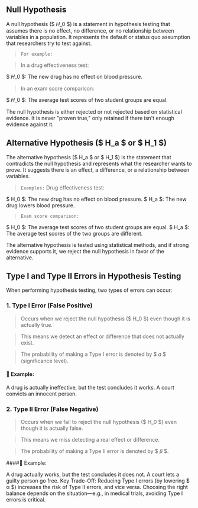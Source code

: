 ## Null Hypothesis

A null hypothesis ($ 𝐻_0 $) is a statement in hypothesis testing that assumes there is no effect, no difference, or no relationship between variables in a population. It represents the default or status quo assumption that researchers try to test against.

> `For example:`

> In a drug effectiveness test:

$ 𝐻_0 $: The new drug has no effect on blood pressure.

> In an exam score comparison:

$ 𝐻_0 $: The average test scores of two student groups are equal.

The null hypothesis is either rejected or not rejected based on statistical evidence. It is never "proven true," only retained if there isn't enough evidence against it.

## Alternative Hypothesis ($ H_a $ or $ H_1 $)

The alternative hypothesis ($ H_a $ or $ H_1 $)  is the statement that contradicts the null hypothesis and  represents what the researcher wants to prove. It suggests there is an effect, a difference, or a relationship between variables.

> `Examples:`
Drug effectiveness test:

$ H_0 $: The new drug has no effect on blood pressure.
$ H_a $: The new drug lowers blood pressure.

> `Exam score comparison:`

$ H_0 $: The average test scores of two student groups are equal.
$ H_a $: The average test scores of the two groups are different.

The alternative hypothesis is tested using statistical methods, and if strong evidence supports it, we reject the null hypothesis in favor of the alternative.


## Type I and Type II Errors in Hypothesis Testing
When performing hypothesis testing, two types of errors can occur:

### 1. Type I Error (False Positive)

> Occurs when we reject the null hypothesis ($ H_0 $) even though it is actually true.

> This means we detect an effect or difference that does not actually exist.

> The probability of making a Type I error is denoted by $ 𝛼 $ (significance level).

#### 🔹 Example:

A drug is actually ineffective, but the test concludes it works.
A court convicts an innocent person.


### 2. Type II Error (False Negative)

> Occurs when we fail to reject the null hypothesis ($ H_0 $) even though it is actually false.

> This means we miss detecting a real effect or difference.

> The probability of making a Type II error is denoted by $ 𝛽 $.


####🔹 Example:

A drug actually works, but the test concludes it does not.
A court lets a guilty person go free.
Key Trade-Off:
Reducing Type I errors (by lowering 
$ α $) increases the risk of Type II errors, and vice versa.
Choosing the right balance depends on the situation—e.g., in medical trials, avoiding Type I errors is critical.